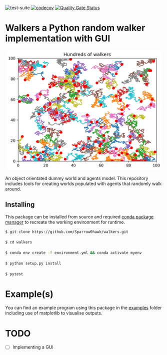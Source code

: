 ![test-suite](https://github.com/Sparrow0hawk/walkers/workflows/test-suite/badge.svg) 
[![codecov](https://codecov.io/gh/Sparrow0hawk/walkers/branch/master/graph/badge.svg)](https://codecov.io/gh/Sparrow0hawk/walkers)
[![Quality Gate Status](https://sonarcloud.io/api/project_badges/measure?project=Sparrow0hawk_walkers&metric=alert_status)](https://sonarcloud.io/dashboard?id=Sparrow0hawk_walkers)

# Walkers a Python random walker implementation with GUI

![Hundreds of walkers](https://github.com/Sparrow0hawk/walkers/blob/develop/examples/outputs/hundreds.png)

An object orientated dummy world and agents model. This repository includes tools for creating worlds populated with agents that randomly walk around.

## Installing

This package can be installed from source and required [conda package manager](https://docs.conda.io/en/latest/) to recreate the working environment for runtime.

```bash
$ git clone https://github.com/Sparrow0hawk/walkers.git

$ cd walkers

$ conda env create -f environment.yml && conda activate myenv

$ python setup.py install

$ pytest

```

# Example(s)

You can find an example program using this package in the [examples](https://github.com/Sparrow0hawk/walkers/tree/master/examples) folder including use of matplotlib to visualise outputs.

# TODO

- [ ] Implementing a GUI
